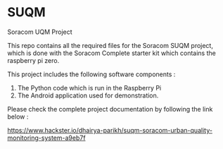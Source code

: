 # SUQM
Soracom UQM Project

This repo contains all the required files for the Soracom SUQM project, which is done with the Soracom Complete starter kit which contains 
the raspberry pi zero.

This project includes the following software components :

1. The Python code which is run in the Raspberry Pi
2. The Android application used for demonstration.

Please check the complete project documentation by following the link below :

https://www.hackster.io/dhairya-parikh/suqm-soracom-urban-quality-monitoring-system-a9eb7f
